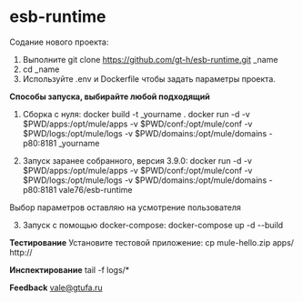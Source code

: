 # esb-runtime

Содание нового проекта:
1. Выполните git clone https://github.com/gt-h/esb-runtime.git _name
2. cd _name
3. Используйте .env и Dockerfile чтобы задать параметры проекта.

**Способы запуска, выбирайте любой подходящий**
1. Сборка с нуля:
  docker build -t _yourname .
  docker run -d -v $PWD/apps:/opt/mule/apps -v $PWD/conf:/opt/mule/conf -v $PWD/logs:/opt/mule/logs -v $PWD/domains:/opt/mule/domains -p80:8181 _yourname

2. Запуск заранее собранного, версия 3.9.0:
docker run -d -v $PWD/apps:/opt/mule/apps -v $PWD/conf:/opt/mule/conf -v $PWD/logs:/opt/mule/logs -v $PWD/domains:/opt/mule/domains -p80:8181 vale76/esb-runtime

Выбор параметров оставляю на усмотрение пользователя

3. Запуск с помощью docker-compose:
docker-compose up -d --build

**Тестирование**
 Установите тестовой приложение:
 cp mule-hello.zip apps/
 http://<yourip>
 
 **Инспектирование**
 tail -f logs/*
 
 **Feedback**
 vale@gtufa.ru
 


